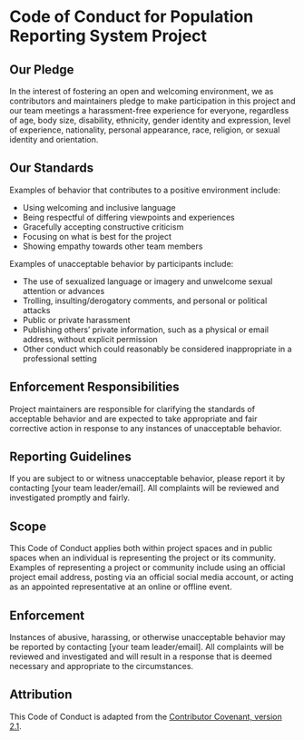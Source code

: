 # Code of Conduct for Population Reporting System Project

## Our Pledge
In the interest of fostering an open and welcoming environment, we as contributors and maintainers pledge to make participation in this project and our team meetings a harassment-free experience for everyone, regardless of age, body size, disability, ethnicity, gender identity and expression, level of experience, nationality, personal appearance, race, religion, or sexual identity and orientation.

## Our Standards
Examples of behavior that contributes to a positive environment include:
- Using welcoming and inclusive language
- Being respectful of differing viewpoints and experiences
- Gracefully accepting constructive criticism
- Focusing on what is best for the project
- Showing empathy towards other team members

Examples of unacceptable behavior by participants include:
- The use of sexualized language or imagery and unwelcome sexual attention or advances
- Trolling, insulting/derogatory comments, and personal or political attacks
- Public or private harassment
- Publishing others’ private information, such as a physical or email address, without explicit permission
- Other conduct which could reasonably be considered inappropriate in a professional setting

## Enforcement Responsibilities
Project maintainers are responsible for clarifying the standards of acceptable behavior and are expected to take appropriate and fair corrective action in response to any instances of unacceptable behavior.

## Reporting Guidelines
If you are subject to or witness unacceptable behavior, please report it by contacting [your team leader/email]. All complaints will be reviewed and investigated promptly and fairly.

## Scope
This Code of Conduct applies both within project spaces and in public spaces when an individual is representing the project or its community. Examples of representing a project or community include using an official project email address, posting via an official social media account, or acting as an appointed representative at an online or offline event.

## Enforcement
Instances of abusive, harassing, or otherwise unacceptable behavior may be reported by contacting [your team leader/email]. All complaints will be reviewed and investigated and will result in a response that is deemed necessary and appropriate to the circumstances.

## Attribution
This Code of Conduct is adapted from the [Contributor Covenant, version 2.1](https://www.contributor-covenant.org/version/2/1/code_of_conduct/).
